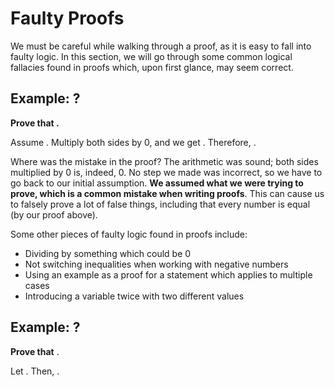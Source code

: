 # Faulty Proofs

We must be careful while walking through a proof, as it is easy to fall into faulty logic. In this section, we will go through some common logical fallacies found in proofs which, upon first glance, may seem correct.

## Example: ?

**Prove that .**

Assume . Multiply both sides by 0, and we get . Therefore, .

Where was the mistake in the proof? The arithmetic was sound; both sides multiplied by 0 is, indeed, 0. No step we made was incorrect, so we have to go back to our initial assumption. **We assumed what we were trying to prove, which is a common mistake when writing proofs**. This can cause us to falsely prove a lot of false things, including that every number is equal \(by our proof above\).

Some other pieces of faulty logic found in proofs include:

* Dividing by something which could be 0
* Not switching inequalities when working with negative numbers
* Using an example as a proof for a statement which applies to multiple cases
* Introducing a variable twice with two different values

## Example: ?

**Prove that** .

Let . Then, .

